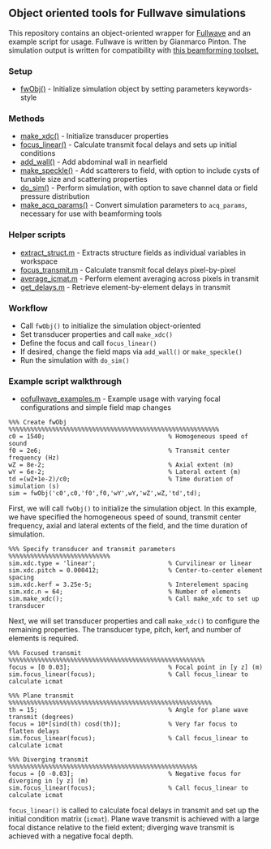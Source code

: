 ## Object oriented tools for Fullwave simulations

This repository contains an object-oriented wrapper for [Fullwave](https://gitlab.oit.duke.edu/ultrasound/fullwave2D) and an example script for usage. Fullwave is written by Gianmarco Pinton. The simulation output is written for compatibility with [this beamforming toolset.](https://gitlab.oit.duke.edu/nbb5/Beamforming)

### Setup
* [fwObj()](fwObj.m) - Initialize simulation object by setting parameters keywords-style

### Methods
* [make_xdc()](make_xdc.m) - Initialize transducer properties
* [focus_linear()](focus_linear.m) - Calculate transmit focal delays and sets up initial conditions
* [add_wall()](add_wall.m) - Add abdominal wall in nearfield
* [make_speckle()](make_speckle.m) - Add scatterers to field, with option to include cysts of tunable size and scattering properties
* [do_sim()](do_sim.m) - Perform simulation, with option to save channel data or field pressure distribution
* [make_acq_params()](make_acq_params.m) - Convert simulation parameters to `acq_params`, necessary for use with beamforming tools

### Helper scripts
* [extract_struct.m](extract_struct.m) - Extracts structure fields as individual variables in workspace
* [focus_transmit.m](focus_transmit.m) - Calculate transmit focal delays pixel-by-pixel
* [average_icmat.m](average_icmat.m) - Perform element averaging across pixels in transmit
* [get_delays.m](get_delays.m) - Retrieve element-by-element delays in transmit

### Workflow
* Call `fwObj()` to initialize the simulation object-oriented
* Set transducer properties and call `make_xdc()`
* Define the focus and call `focus_linear()`
* If desired, change the field maps via `add_wall()` or `make_speckle()`
* Run the simulation with `do_sim()`

### Example script walkthrough
* [oofullwave_examples.m](oofullwave_examples.m) - Example usage with varying focal configurations and simple field map changes

```
%%% Create fwObj %%%%%%%%%%%%%%%%%%%%%%%%%%%%%%%%%%%%%%%%%%%%%%%%%%%%%%%%%%
c0 = 1540;                                  % Homogeneous speed of sound
f0 = 2e6;                                   % Transmit center frequency (Hz)
wZ = 8e-2;                                  % Axial extent (m)
wY = 6e-2;                                  % Lateral extent (m)
td =(wZ+1e-2)/c0;                           % Time duration of simulation (s)
sim = fwObj('c0',c0,'f0',f0,'wY',wY,'wZ',wZ,'td',td);
```
First, we will call `fwObj()` to initialize the simulation object. In this example, we have specified the homogeneous speed of sound, transmit center frequency, axial and lateral extents of the field, and the time duration of simulation.

```
%%% Specify transducer and transmit parameters %%%%%%%%%%%%%%%%%%%%%%%%%%%%
sim.xdc.type = 'linear';                    % Curvilinear or linear
sim.xdc.pitch = 0.000412;                   % Center-to-center element spacing
sim.xdc.kerf = 3.25e-5;                     % Interelement spacing
sim.xdc.n = 64;                             % Number of elements
sim.make_xdc();                             % Call make_xdc to set up transducer
```
Next, we will set transducer properties and call `make_xdc()` to configure the remaining properties. The transducer type, pitch, kerf, and number of elements is required.

```
%%% Focused transmit %%%%%%%%%%%%%%%%%%%%%%%%%%%%%%%%%%%%%%%%%%%%%%%%%%%%%%
focus = [0 0.03];                           % Focal point in [y z] (m)
sim.focus_linear(focus);                    % Call focus_linear to calculate icmat

%%% Plane transmit %%%%%%%%%%%%%%%%%%%%%%%%%%%%%%%%%%%%%%%%%%%%%%%%%%%%%%%%
th = 15;                                    % Angle for plane wave transmit (degrees)
focus = 10*[sind(th) cosd(th)];             % Very far focus to flatten delays
sim.focus_linear(focus);                    % Call focus_linear to calculate icmat

%%% Diverging transmit %%%%%%%%%%%%%%%%%%%%%%%%%%%%%%%%%%%%%%%%%%%%%%%%%%%%
focus = [0 -0.03];                          % Negative focus for diverging in [y z] (m)
sim.focus_linear(focus);                    % Call focus_linear to calculate icmat
```
`focus_linear()` is called to calculate focal delays in transmit and set up the initial condition matrix (`icmat`). Plane wave transmit is achieved with a large focal distance relative to the field extent; diverging wave transmit is achieved with a negative focal depth.


